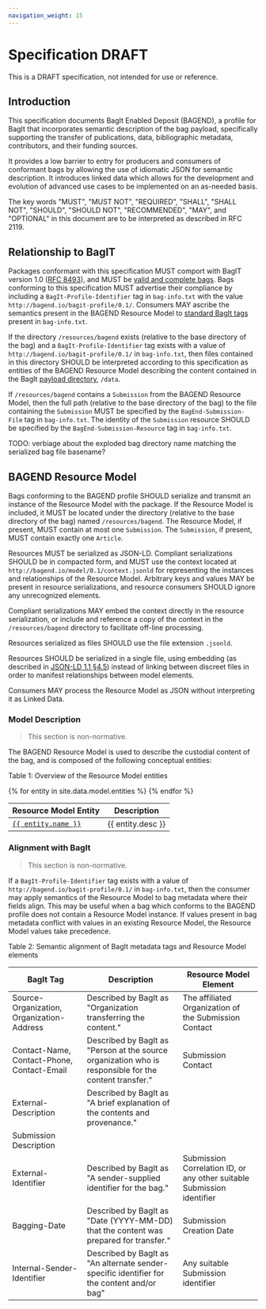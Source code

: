 ```yaml
---
navigation_weight: 15
---
```

# Specification DRAFT

This is a DRAFT specification, not intended for use or reference.

## Introduction

This specification documents BagIt Enabled Deposit (BAGEND), a profile for BagIt that incorporates semantic description of the bag payload, specifically supporting the transfer of publications, data, bibliographic metadata, contributors, and their funding sources.

It provides a low barrier to entry for producers and consumers of conformant bags by allowing the use of idiomatic JSON for semantic description. It introduces linked data which allows for the development and evolution of advanced use cases to be implemented on an as-needed basis.

The key words &quot;MUST&quot;, &quot;MUST NOT&quot;, &quot;REQUIRED&quot;, &quot;SHALL&quot;, &quot;SHALL NOT&quot;, &quot;SHOULD&quot;, &quot;SHOULD NOT&quot;, &quot;RECOMMENDED&quot;, &quot;MAY&quot;, and &quot;OPTIONAL&quot; in this document are to be interpreted as described in RFC 2119.

## Relationship to BagIT

Packages conformant with this specification MUST comport with BagIT version 1.0 ([RFC 8493](https://tools.ietf.org/html/rfc8493)), and MUST be [valid and complete bags](https://tools.ietf.org/html/rfc8493#section-3). Bags conforming to this specification MUST advertise their compliance by including a `BagIt-Profile-Identifier` tag in `bag-info.txt` with the value `http://bagend.io/bagit-profile/0.1/`. Consumers MAY ascribe the semantics present in the BAGEND Resource Model to [standard BagIt tags](https://tools.ietf.org/html/rfc8493#section-2.2.2) present in `bag-info.txt`.

If the directory `/resources/bagend` exists (relative to the base directory of the bag) and a `BagIt-Profile-Identifier` tag exists with a value of `http://bagend.io/bagit-profile/0.1/` in `bag-info.txt`, then files contained in this directory SHOULD be interpreted according to this specification as entities of the BAGEND Resource Model describing the content contained in the BagIt [payload directory](https://tools.ietf.org/html/rfc8493#section-2.1.2), `/data`.

If `/resources/bagend` contains a `Submission` from the BAGEND Resource Model, then the full path (relative to the base directory of the bag) to the file containing the `Submission` MUST be specified by the `BagEnd-Submission-File` tag in `bag-info.txt`. The identity of the `Submission` resource SHOULD be specified by the `BagEnd-Submission-Resource` tag in `bag-info.txt`.

TODO: verbiage about the exploded bag directory name matching the serialized bag file basename?

## BAGEND Resource Model

Bags conforming to the BAGEND profile SHOULD serialize and transmit an instance of the Resource Model with the package. If the Resource Model is included, it MUST be located under the directory (relative to the base directory of the bag) named `/resources/bagend`. The Resource Model, if present, MUST contain at most one `Submission`. The `Submission`, if present, MUST contain exactly one `Article`.

Resources MUST be serialized as JSON-LD. Compliant serializations SHOULD be in compacted form, and MUST use the context located at `http://bagend.io/model/0.1/context.jsonld` for representing the instances and relationships of the Resource Model. Arbitrary keys and values MAY be present in resource serializations, and resource consumers SHOULD ignore any unrecognized elements.

Compliant serializations MAY embed the context directly in the resource serialization, or include and reference a copy of the context in the `/resources/bagend` directory to facilitate off-line processing.

Resources serialized as files SHOULD use the file extension `.jsonld`.

Resources SHOULD be serialized in a single file, using embedding (as described in [JSON-LD 1.1 §4.5](https://www.w3.org/TR/json-ld/#embedding)) instead of linking between discreet files in order to manifest relationships between model elements.

Consumers MAY process the Resource Model as JSON without interpreting it as Linked Data.

### Model Description

> This section is non-normative.

The BAGEND Resource Model is used to describe the custodial content of the bag, and is composed of the following conceptual entities:

Table 1: Overview of the Resource Model entities

<table>
  <thead>
    <tr>
      <th><strong>Resource Model Entity</strong></th>
      <th><strong>Description</strong></th>
    </tr>
  </thead>
  <tbody>
{% for entity in site.data.model.entities %}
<tr><td><a href="{{ entity.page}}{{ entity.frag }}"><code>{{ entity.name }}</code></a></td><td>{{ entity.desc }}</td></tr>
{% endfor %}
  </tbody>
</table>

### Alignment with BagIt

> This section is non-normative.

If a `BagIt-Profile-Identifier` tag exists with a value of `http://bagend.io/bagit-profile/0.1/` in `bag-info.txt`, then the consumer may apply semantics of the Resource Model to bag metadata where their fields align. This may be useful when a bag which conforms to the BAGEND profile does not contain a Resource Model instance. If values present in bag metadata conflict with values in an existing Resource Model, the Resource Model values take precedence.

Table 2: Semantic alignment of BagIt metadata tags and Resource Model elements

| BagIt Tag | Description | Resource Model Element |
| --- | --- | --- |
| Source-Organization, Organization-Address | Described by BagIt as &quot;Organization transferring the content.&quot; | The affiliated Organization of the Submission Contact |
| Contact-Name, Contact-Phone, Contact-Email | Described by BagIt as &quot;Person at the source organization who is responsible for the content transfer.&quot; | Submission Contact |
| External-Description | Described by BagIt as &quot;A brief explanation of the contents and provenance.&quot;
 | Submission Description |
| External-Identifier | Described by BagIt as &quot;A sender-supplied identifier for the bag.&quot; | Submission Correlation ID, or any other suitable Submission identifier |
| Bagging-Date | Described by BagIt as &quot;Date (YYYY-MM-DD) that the content was prepared for transfer.&quot; | Submission Creation Date |
| Internal-Sender-Identifier | Described by BagIt as &quot;An alternate sender-specific identifier for the content and/or bag&quot; | Any suitable Submission identifier |
